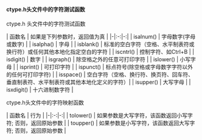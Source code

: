 #### ctype.h头文件中的字符测试函数

ctype.h 头文件中的字符测试函数

| 函数名 | 如果是下列参数时，返回值为真 |
|-|:-:|-:|
| isalnum() | 字母数字(字母或数字) |
| isalpha() | 字母 |
| isblank() | 标准的空白字符（空格、水平制表符或换行符）或任何其他本地化指定空白的字符 |
| iscntrl() | 控制字符、如Ctrl+B |
| isdigit() | 数字 |
| isgraph() | 除空格之外的任意可打印字符 |
| islower() | 小写字母 |
| isprint() | 可打印字符 |
| ispunct() | 标点符号(除空格或字母数字字符以外的任何可打印字符) |
| isspace() | 空白字符（空格、换行符、换页符、回车符、垂直制表符、水平制表符或其他本地化定义的字符）|
| isupper() | 大写字母 |
| isxdigit() | 十六进制数字符 |


ctype.h头文件中的字符映射函数

| 函数名 | 行为 |
|-|:-:|-:|
| tolower() | 如果参数是大写字符，该函数返回小写字符; 否则，返回原始参数 |
| toupper() | 如果参数是小写字符，该函数返回大写字符; 否则，返回原始参数 |


